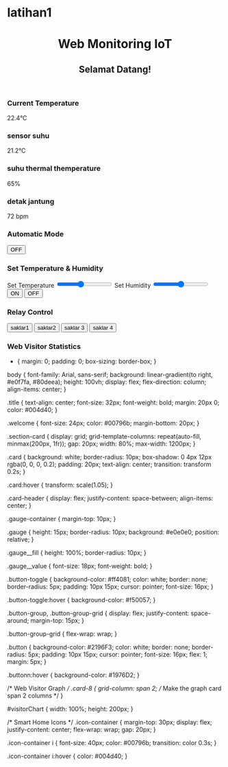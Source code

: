 # latihan1

<!DOCTYPE html>
<html lang="en">
<head>
    <meta charset="UTF-8" />
    <meta http-equiv="X-UA-Compatible" content="IE=edge" />
    <meta name="viewport" content="width=device-width, initial-scale=1.0" />
    <link rel="stylesheet" href="style.css" />
    <link rel="stylesheet" href="https://cdnjs.cloudflare.com/ajax/libs/font-awesome/5.15.4/css/all.min.css" />
    <title>IoT Temperature Controller</title>
</head>
<body>
    <header>
        <h1 class="title">Web Monitoring IoT</h1>
        <h2 class="welcome">Selamat Datang!</h2>
    </header>
    <section class="section-card">
        <!-- Current Temperature Card -->
        <div class="card card-1">
            <div class="card-header">
                <h3>Current Temperature</h3>
                <div class="gauge__value">22.4°C</div>
            </div>
            <div class="gauge-container">
                <div class="gauge">
                    <div class="gauge__fill" style="width: 22.4%; background-color: #2196F3;"></div>
                </div>
            </div>
        </div>
        <!-- Temperature Setpoint Card -->
        <div class="card card-2">
            <div class="card-header">
                <h3>sensor suhu</h3>
                <div class="gauge__value">21.2°C</div>
            </div>
            <div class="gauge-container">
                <div class="gauge">
                    <div class="gauge__fill" style="width: 21.2%; background-color: #673AB7;"></div>
                </div>
            </div>
        </div>
        <!-- Humidity Value Card -->
        <div class="card card-3">
            <div class="card-header">
                <h3>suhu thermal themperature</h3>
                <div class="gauge__value">65%</div>
            </div>
            <div class="gauge-container">
                <div class="gauge">
                    <div class="gauge__fill" style="width: 65%; background-color: #FF9800;"></div>
                </div>
            </div>
        </div>
        <!-- Heart Rate Monitor Card -->
        <div class="card card-4">
            <div class="card-header">
                <h3>detak jantung</h3>
                <div class="gauge__value"><i class="fas fa-heart" style="color: red;"></i> 72 bpm</div>
            </div>
            <div class="gauge-container">
                <div class="gauge">
                    <div class="gauge__fill" style="width: 72%; background-color: red;"></div>
                </div>
            </div>
        </div>
        <!-- Automatic Mode Toggle -->
        <div class="card card-5">
            <h3>Automatic Mode</h3>
            <button class="bn-toggle">OFF</button>
        </div>
        <!-- Set Temperature and Humidity -->
        <div class="card card-6">
            <h3>Set Temperature & Humidity</h3>
            <label for="set-temp">Set Temperature</label>
            <input type="range" id="set-temp" min="16" max="30" value="22" />
            <label for="set-humidity">Set Humidity</label>
            <input type="range" id="set-humidity" min="30" max="100" value="65" />
            <div class="button-group">
                <button class="btn">ON</button>
                <button class="btn">OFF</button>
            </div>
        </div>
        <!-- 4 Button Control Section -->
        <div class="card card-7">
            <h3>Relay Control</h3>
            <div class="button-group-grid">
                <button class="button">saklar1</button>
                <button class="button">saklar2</button>
                <button class="button">saklar 3</button>
                <button class="button">saklar 4</button>
            </div>
        </div>
        <!-- Web Visitor Graph Card -->
        <div class="card card-8">
            <h3>Web Visitor Statistics</h3>
            <canvas id="visitorChart"></canvas>
        </div>
    </section>
    <!-- Smart Home Device Icons -->
    <div class="icon-container">
        <i class="fas fa-lightbulb" title="Smart Light"></i>
        <i class="fas fa-fan" title="Smart Fan"></i>
        <i class="fas fa-tv" title="Smart TV"></i>
        <i class="fas fa-thermometer-half" title="Smart Thermostat"></i>
        <i class="fas fa-door-open" title="Smart Door"></i>
        <i class="fas fa-lock" title="Smart Lock"></i>
    </div>
    <script src="https://cdn.jsdelivr.net/npm/chart.js"></script>
    <script>
        // Data untuk pengunjung dan detak jantung
        const ctx = document.getElementById('visitorChart').getContext('2d');
        const visitorChart = new Chart(ctx, {
            type: 'line',
            data: {
                labels: ['Jan', 'Feb', 'Mar', 'Apr', 'May', 'Jun', 'Jul'], // Label untuk waktu, bisa disesuaikan
                datasets: [
                    {
                        label: 'Visitors', // Label untuk pengunjung
                        data: [50, 100, 150, 200, 250, 300, 350], // Data pengunjung
                        backgroundColor: 'rgba(33, 150, 243, 0.2)',
                        borderColor: 'rgba(33, 150, 243, 1)',
                        borderWidth: 2,
                        fill: true,
                    },
                    {
                        label: 'Heart Rate (bpm)', // Label untuk detak jantung
                        data: [72, 75, 70, 68, 80, 74, 78], // Data detak jantung
                        backgroundColor: 'rgba(255, 99, 132, 0.2)',
                        borderColor: 'rgba(255, 99, 132, 1)',
                        borderWidth: 2,
                        fill: true,
                    }
                ]
            },
            options: {
                responsive: true,
                scales: {
                    y: {
                        beginAtZero: true,
                        title: {
                            display: true,
                            text: 'Values'
                        }
                    },
                    x: {
                        title: {
                            display: true,
                            text: 'Months'
                        }
                    }
                }
            }
        });
    </script>
    
</body>
</html>























* {
    margin: 0;
    padding: 0;
    box-sizing: border-box;
}

body {
    font-family: Arial, sans-serif;
    background: linear-gradient(to right, #e0f7fa, #80deea);
    height: 100vh;
    display: flex;
    flex-direction: column;
    align-items: center;
}

.title {
    text-align: center;
    font-size: 32px;
    font-weight: bold;
    margin: 20px 0;
    color: #004d40;
}

.welcome {
    font-size: 24px;
    color: #00796b;
    margin-bottom: 20px;
}

.section-card {
    display: grid;
    grid-template-columns: repeat(auto-fill, minmax(200px, 1fr));
    gap: 20px;
    width: 80%;
    max-width: 1200px;
}

.card {
    background: white;
    border-radius: 10px;
    box-shadow: 0 4px 12px rgba(0, 0, 0, 0.2);
    padding: 20px;
    text-align: center;
    transition: transform 0.2s;
}

.card:hover {
    transform: scale(1.05);
}

.card-header {
    display: flex;
    justify-content: space-between;
    align-items: center;
}

.gauge-container {
    margin-top: 10px;
}

.gauge {
    height: 15px;
    border-radius: 10px;
    background: #e0e0e0;
    position: relative;
}

.gauge__fill {
    height: 100%;
    border-radius: 10px;
}

.gauge__value {
    font-size: 18px;
    font-weight: bold;
}

.button-toggle {
    background-color: #ff4081;
    color: white;
    border: none;
    border-radius: 5px;
    padding: 10px 15px;
    cursor: pointer;
    font-size: 16px;
}

.button-toggle:hover {
    background-color: #f50057;
}

.button-group, .button-group-grid {
    display: flex;
    justify-content: space-around;
    margin-top: 15px;
}

.button-group-grid {
    flex-wrap: wrap;
}

.button {
    background-color: #2196F3;
    color: white;
    border: none;
    border-radius: 5px;
    padding: 10px 15px;
    cursor: pointer;
    font-size: 16px;
    flex: 1;
    margin: 5px;
}

.buttonn:hover {
    background-color: #1976D2;
}

/* Web Visitor Graph */
.card-8 {
    grid-column: span 2; /* Make the graph card span 2 columns */
}

#visitorChart {
    width: 100%;
    height: 200px;
}

/* Smart Home Icons */
.icon-container {
    margin-top: 30px;
    display: flex;
    justify-content: center;
    flex-wrap: wrap;
    gap: 20px;
}

.icon-container i {
    font-size: 40px;
    color: #00796b;
    transition: color 0.3s;
}

.icon-container i:hover {
    color: #004d40;
}
